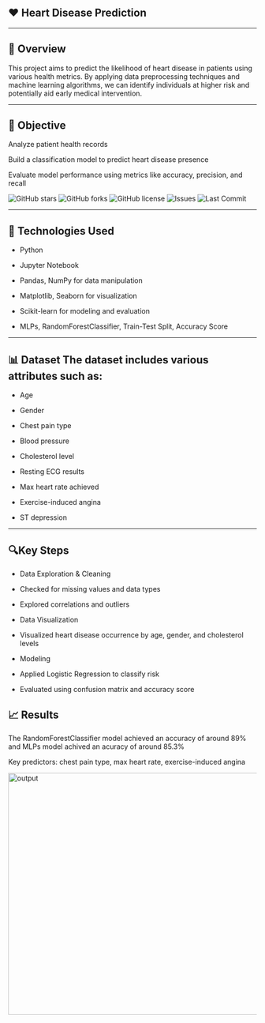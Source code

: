 ## ❤️ **Heart Disease Prediction**
***
📌 **Overview**
---
This project aims to predict the likelihood of heart disease in patients using various health metrics. By applying data preprocessing techniques and machine learning algorithms, we can identify individuals at higher risk and potentially aid early medical intervention.
***
🧠 **Objective**
---
Analyze patient health records

Build a classification model to predict heart disease presence

Evaluate model performance using metrics like accuracy, precision, and recall

![GitHub stars](https://img.shields.io/github/stars/MaheshMaht0/heart-disease-prediction)
![GitHub forks](https://img.shields.io/github/forks/MaheshMaht0/heart-disease-prediction)
![GitHub license](https://img.shields.io/github/license/MaheshMaht0/heart-disease-prediction)
![Issues](https://img.shields.io/github/issues/MaheshMaht0/heart-disease-prediction)
![Last Commit](https://img.shields.io/github/last-commit/MaheshMaht0/heart-disease-prediction)

***
🧰 **Technologies Used**
---
- Python

- Jupyter Notebook

- Pandas, NumPy for data manipulation

- Matplotlib, Seaborn for visualization

- Scikit-learn for modeling and evaluation

- MLPs, RandomForestClassifier, Train-Test Split, Accuracy Score

***
📊 **Dataset**
The dataset includes various attributes such as:
---
- Age

- Gender

- Chest pain type

- Blood pressure

- Cholesterol level

- Resting ECG results

- Max heart rate achieved

- Exercise-induced angina

- ST depression

***
🔍**Key Steps**
---
- Data Exploration & Cleaning

- Checked for missing values and data types

- Explored correlations and outliers

- Data Visualization

- Visualized heart disease occurrence by age, gender, and cholesterol levels

- Modeling

- Applied Logistic Regression to classify risk

- Evaluated using confusion matrix and accuracy score

📈 Results
---
The RandomForestClassifier model achieved an accuracy of around 89%
and MLPs model achived an acuracy of around 85.3%

Key predictors: chest pain type, max heart rate, exercise-induced angina


<img width="1390" height="490" alt="output" src="https://github.com/user-attachments/assets/1f0742ef-f6aa-4c81-bdbb-45b0250800bb" />
